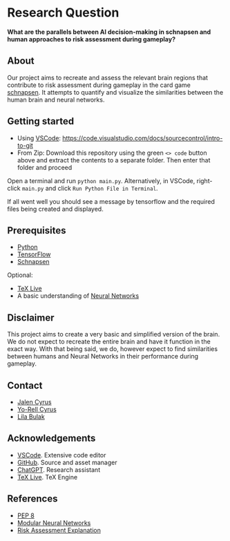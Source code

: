 # Research Question
**What are the parallels between AI decision-making in schnapsen and human approaches to risk assessment during gameplay?**

## About
Our project aims to recreate and assess the relevant brain regions that contribute to risk assessment during gameplay in the card game [schnapsen](https://en.wikipedia.org/wiki/Schnapsen). It attempts to quantify and visualize the similarities between the human brain and neural networks.

## Getting started
- Using [VSCode](https://code.visualstudio.com/): https://code.visualstudio.com/docs/sourcecontrol/intro-to-git
- From Zip: Download this repository using the green `<> code` button above and extract the contents to a separate folder. Then enter that folder and proceed

Open a terminal and run `python main.py`. Alternatively, in VSCode, right-click `main.py` and click `Run Python File in Terminal`.

If all went well you should see a message by tensorflow and the required files being created and displayed.

## Prerequisites
- [Python](https://www.python.org/downloads/release/python-3100/)
- [TensorFlow](https://www.tensorflow.org/install)
- [Schnapsen](https://pypi.org/project/schnapsen/)

Optional:
- [TeX Live](https://www.tug.org/texlive/quickinstall.html)
- A basic understanding of [Neural Networks](./BRAIN_OVERVIEW.md)

## Disclaimer
This project aims to create a very basic and simplified version of the brain. We do not expect to recreate the entire brain and have it function in the exact way. With that being said, we do, however expect to find similarities between humans and Neural Networks in their performance during gameplay.

## Contact
- [Jalen Cyrus](mailto:jalennaarden@gmail.com?subject=[Project%20IS]%20Question)
- [Yo-Rell Cyrus](mailto:yorellcyrus@gmail.com?subject=[Project%20IS]%20Question)
- [Lila Bulak](mailto:eliflilabulak@gmail.com?subject=[Project%20IS]%20Question)

## Acknowledgements
- [VSCode](https://code.visualstudio.com/). Extensive code editor
- [GitHub](https://github.com/). Source and asset manager
- [ChatGPT](https://chat.openai.com/). Research assistant
- [TeX Live](https://www.tug.org/texlive/quickinstall.html). TeX Engine

## References
- [PEP 8](https://peps.python.org/pep-0008/)
- [Modular Neural Networks](https://en.wikipedia.org/wiki/Modular_neural_network)
- [Risk Assessment Explanation](https://en.wikipedia.org/wiki/Risk_assessment)